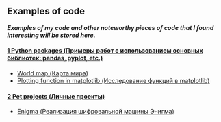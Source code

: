## Examples of code

***Examples of my code and other noteworthy pieces of code that I found interesting will be stored here.***


#### [1 Python packages (Примеры работ с использованием основных библиотек: pandas, pyplot, etc.)](/1%20Python%20packages)
* [World map (Карта мира)](/1%20Python%20packages/world_map)
* [Plotting function in matplotlib (Исследование функций в matplotlib)](/1%20Python%20packages/function)
#### [2 Pet projects (Личные проекты)](/2%20Pet%20projects)
* [Enigma (Реализация шифровальной машины Энигма)](/2%20Pet%20projects/enigma_v1.py)
